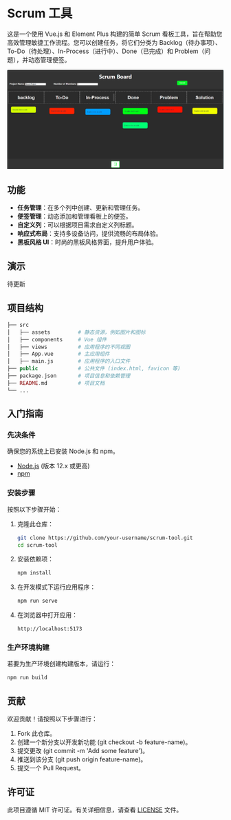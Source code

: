 # Scrum 工具

这是一个使用 Vue.js 和 Element Plus 构建的简单 Scrum 看板工具，旨在帮助您高效管理敏捷工作流程。您可以创建任务，将它们分类为 Backlog（待办事项）、To-Do（待处理）、In-Process（进行中）、Done（已完成）和 Problem（问题），并动态管理便签。

![img_1.png](img_1.png)

## 功能

- **任务管理**：在多个列中创建、更新和管理任务。
- **便签管理**：动态添加和管理看板上的便签。
- **自定义列**：可以根据项目需求自定义列标题。
- **响应式布局**：支持多设备访问，提供流畅的布局体验。
- **黑板风格 UI**：时尚的黑板风格界面，提升用户体验。

## 演示

待更新

## 项目结构
```php
├── src
│   ├── assets         # 静态资源，例如图片和图标
│   ├── components     # Vue 组件
│   ├── views          # 应用程序的不同视图
│   ├── App.vue        # 主应用组件
│   ├── main.js        # 应用程序的入口文件
├── public             # 公共文件 (index.html, favicon 等)
├── package.json       # 项目信息和依赖管理
├── README.md          # 项目文档
└── ...
```

## 入门指南

### 先决条件

确保您的系统上已安装 Node.js 和 npm。

- [Node.js](https://nodejs.org/en/download/) (版本 12.x 或更高)
- [npm](https://www.npmjs.com/get-npm)

### 安装步骤

按照以下步骤开始：

1. 克隆此仓库：
    ```bash
    git clone https://github.com/your-username/scrum-tool.git
    cd scrum-tool
    ```

2. 安装依赖项：
    ```bash
    npm install
    ```

3. 在开发模式下运行应用程序：
    ```bash
    npm run serve
    ```

4. 在浏览器中打开应用：
    ```
    http://localhost:5173
    ```

### 生产环境构建

若要为生产环境创建构建版本，请运行：

```bash
npm run build
```

## 贡献

欢迎贡献！请按照以下步骤进行：

1. Fork 此仓库。
2. 创建一个新分支以开发新功能 (git checkout -b feature-name)。
3. 提交更改 (git commit -m 'Add some feature')。
4. 推送到该分支 (git push origin feature-name)。
5. 提交一个 Pull Request。

## 许可证

此项目遵循 MIT 许可证。有关详细信息，请查看 [LICENSE](https://mit-license.org/) 文件。